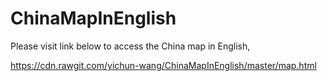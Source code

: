 # ChinaMapInEnglish

Please visit link below to access the China map in English, 

https://cdn.rawgit.com/yichun-wang/ChinaMapInEnglish/master/map.html



